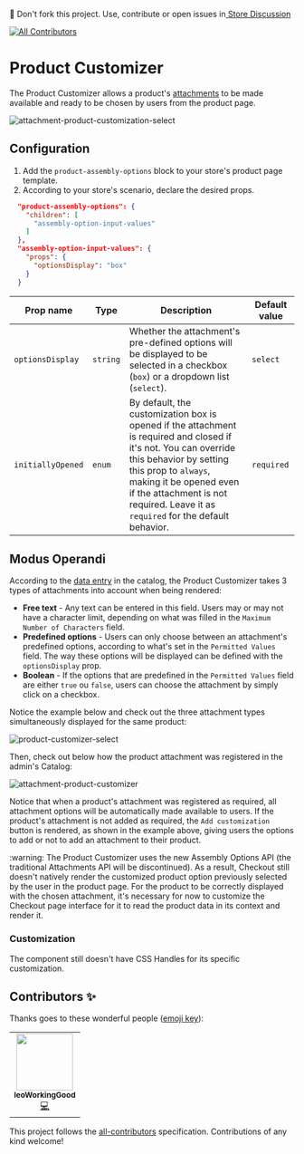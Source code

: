 📢 Don't fork this project. Use, contribute or open issues in<a href="https://github.com/vtex-apps/store-discussion"> Store Discussion</a>
<!-- ALL-CONTRIBUTORS-BADGE:START - Do not remove or modify this section -->
[![All Contributors](https://img.shields.io/badge/all_contributors-1-orange.svg?style=flat-square)](#contributors-)
<!-- ALL-CONTRIBUTORS-BADGE:END -->
    
# Product Customizer

The Product Customizer allows a product's [attachments](https://help.vtex.com/tutorial/o-que-e-um-anexo--aGICk0RVbqKg6GYmQcWUm) to be made available and ready to be chosen by users from the product page. 

![attachment-product-customization-select](https://user-images.githubusercontent.com/52087100/65711995-707f6e00-e06c-11e9-8faa-43aecfed3e51.png)

## Configuration 

1. Add the `product-assembly-options` block to your store's product page template.
2. According to your store's scenario, declare the desired props.

```json
  "product-assembly-options": {
    "children": [
      "assembly-option-input-values"
    ]
  },
  "assembly-option-input-values": {
    "props": {
      "optionsDisplay": "box"
    }
  }
```

| Prop name | Type | Description | Default value |
|--------------|--------|--------------| --------|
| `optionsDisplay` | `string` | Whether the attachment's pre-defined options will be displayed to be selected in a checkbox (`box`) or a dropdown list (`select`). | `select` |
| `initiallyOpened` | `enum` | By default, the customization box is opened if the attachment is required and closed if it's not. You can override this behavior by setting this prop to `always`, making it be opened even if the attachment is not required. Leave it as `required` for the default behavior. | `required` |

## Modus Operandi

According to the [data entry](https://help.vtex.com/tutorial/adding-an-attachment?locale=en) in the catalog, the Product Customizer takes 3 types of attachments into account when being rendered:

-  **Free text** - Any text can be entered in this field. Users may or may not have a character limit, depending on what was filled in the `Maximum Number of Characters` field.
  - **Predefined options**  - Users can only choose between an attachment's predefined options, according to what's set in the `Permitted Values` field. The way these options will be displayed can be defined with the `optionsDisplay` prop.
 -  **Boolean** -  If the options that are predefined in the `Permitted Values` field are either `true` ou `false`, users can choose the attachment by simply click on a checkbox.
 
Notice the example below and check out the three attachment types simultaneously displayed for the same product:

![product-customizer-select](https://user-images.githubusercontent.com/52087100/65720836-32d81080-e07f-11e9-9782-0f5a2e6934f0.png)

Then, check out below how the product attachment was registered in the admin's Catalog: 

![attachment-product-customizer](https://user-images.githubusercontent.com/52087100/65720878-471c0d80-e07f-11e9-8267-27c35fb4c6b4.png)

Notice that when a product's attachment was registered as required, all attachment options will be automatically made available to users. If the product's attachment is not added as required, the `Add customization` button is rendered, as shown in the example above, giving users the options to add or not to add an attachment to their product.

<div class="alert alert-warning">
:warning: The Product Customizer uses the new Assembly Options API (the traditional Attachments API will be discontinued).  As a result, Checkout still doesn't natively render the customized product option previously selected by the user in the product page. For the product to be correctly displayed with the chosen attachment, it's necessary for now to customize the Checkout page interface for it to read the product data in its context and render it.
</div>

### Customization

The component still doesn't have CSS Handles for its specific customization.

## Contributors ✨

Thanks goes to these wonderful people ([emoji key](https://allcontributors.org/docs/en/emoji-key)):

<!-- ALL-CONTRIBUTORS-LIST:START - Do not remove or modify this section -->
<!-- prettier-ignore-start -->
<!-- markdownlint-disable -->
<table>
  <tr>
    <td align="center"><a href="https://github.com/leoWorkingGood"><img src="https://avatars2.githubusercontent.com/u/51805410?v=4" width="100px;" alt=""/><br /><sub><b>leoWorkingGood</b></sub></a><br /><a href="https://github.com/vtex-apps/product-customizer/commits?author=leoWorkingGood" title="Code">💻</a></td>
  </tr>
</table>

<!-- markdownlint-enable -->
<!-- prettier-ignore-end -->
<!-- ALL-CONTRIBUTORS-LIST:END -->

This project follows the [all-contributors](https://github.com/all-contributors/all-contributors) specification. Contributions of any kind welcome!
